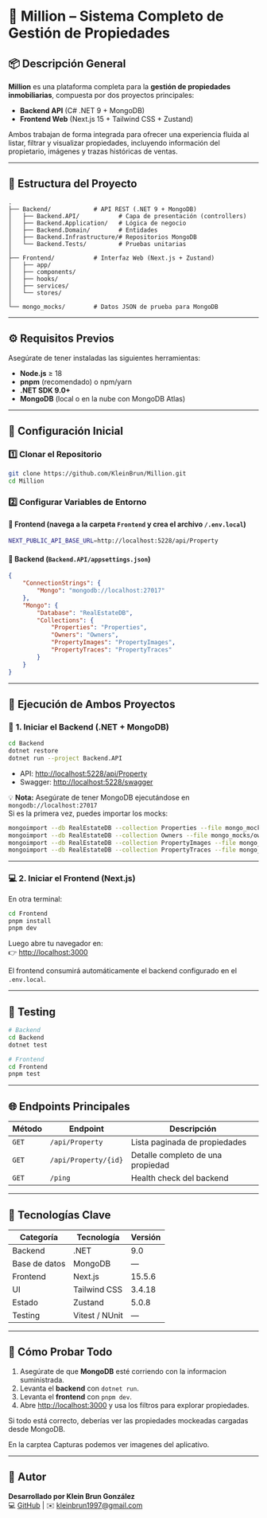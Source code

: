 # 🏡 Million – Sistema Completo de Gestión de Propiedades

## 📦 Descripción General

**Million** es una plataforma completa para la **gestión de propiedades inmobiliarias**, compuesta por dos proyectos principales:

-   **Backend API** (C# .NET 9 + MongoDB)
-   **Frontend Web** (Next.js 15 + Tailwind CSS + Zustand)

Ambos trabajan de forma integrada para ofrecer una experiencia fluida al listar, filtrar y visualizar propiedades, incluyendo información del propietario, imágenes y trazas históricas de ventas.

---

## 🧭 Estructura del Proyecto

```
.
├── Backend/            # API REST (.NET 9 + MongoDB)
│   ├── Backend.API/           # Capa de presentación (controllers)
│   ├── Backend.Application/   # Lógica de negocio
│   ├── Backend.Domain/        # Entidades
│   ├── Backend.Infrastructure/# Repositorios MongoDB
│   └── Backend.Tests/         # Pruebas unitarias
│
├── Frontend/           # Interfaz Web (Next.js + Zustand)
│   ├── app/
│   ├── components/
│   ├── hooks/
│   ├── services/
│   └── stores/
│
└── mongo_mocks/        # Datos JSON de prueba para MongoDB
```

---

## ⚙️ Requisitos Previos

Asegúrate de tener instaladas las siguientes herramientas:

-   **Node.js** ≥ 18
-   **pnpm** (recomendado) o npm/yarn
-   **.NET SDK 9.0+**
-   **MongoDB** (local o en la nube con MongoDB Atlas)

---

## 🧱 Configuración Inicial

### 1️⃣ Clonar el Repositorio

```bash
git clone https://github.com/KleinBrun/Million.git
cd Million
```

### 2️⃣ Configurar Variables de Entorno

#### 📍 Frontend (navega a la carpeta `Frontend` y crea el archivo `/.env.local`)

```bash
NEXT_PUBLIC_API_BASE_URL=http://localhost:5228/api/Property
```

#### 📍 Backend (`Backend.API/appsettings.json`)

```json
{
	"ConnectionStrings": {
		"Mongo": "mongodb://localhost:27017"
	},
	"Mongo": {
		"Database": "RealEstateDB",
		"Collections": {
			"Properties": "Properties",
			"Owners": "Owners",
			"PropertyImages": "PropertyImages",
			"PropertyTraces": "PropertyTraces"
		}
	}
}
```

---

## 🧩 Ejecución de Ambos Proyectos

### 🚀 **1. Iniciar el Backend (.NET + MongoDB)**

```bash
cd Backend
dotnet restore
dotnet run --project Backend.API
```

-   API: [http://localhost:5228/api/Property](http://localhost:5228/api/Property)
-   Swagger: [http://localhost:5228/swagger](http://localhost:5228/swagger)

💡 **Nota:** Asegúrate de tener MongoDB ejecutándose en `mongodb://localhost:27017`  
Si es la primera vez, puedes importar los mocks:

```bash
mongoimport --db RealEstateDB --collection Properties --file mongo_mocks/properties.json --jsonArray
mongoimport --db RealEstateDB --collection Owners --file mongo_mocks/owners.json --jsonArray
mongoimport --db RealEstateDB --collection PropertyImages --file mongo_mocks/propertyimages.json --jsonArray
mongoimport --db RealEstateDB --collection PropertyTraces --file mongo_mocks/propertytraces.json --jsonArray
```

---

### 💻 **2. Iniciar el Frontend (Next.js)**

En otra terminal:

```bash
cd Frontend
pnpm install
pnpm dev
```

Luego abre tu navegador en:  
👉 [http://localhost:3000](http://localhost:3000)

El frontend consumirá automáticamente el backend configurado en el `.env.local`.

---

## 🧪 Testing

```bash
# Backend
cd Backend
dotnet test

# Frontend
cd Frontend
pnpm test
```

---

## 🌐 Endpoints Principales

| Método | Endpoint             | Descripción                       |
| ------ | -------------------- | --------------------------------- |
| `GET`  | `/api/Property`      | Lista paginada de propiedades     |
| `GET`  | `/api/Property/{id}` | Detalle completo de una propiedad |
| `GET`  | `/ping`              | Health check del backend          |

---

## 🧠 Tecnologías Clave

| Categoría     | Tecnología     | Versión |
| ------------- | -------------- | ------- |
| Backend       | .NET           | 9.0     |
| Base de datos | MongoDB        | —       |
| Frontend      | Next.js        | 15.5.6  |
| UI            | Tailwind CSS   | 3.4.18  |
| Estado        | Zustand        | 5.0.8   |
| Testing       | Vitest / NUnit | —       |

---

## 🧩 Cómo Probar Todo

1. Asegúrate de que **MongoDB** esté corriendo con la informacion suministrada.
2. Levanta el **backend** con `dotnet run`.
3. Levanta el **frontend** con `pnpm dev`.
4. Abre [http://localhost:3000](http://localhost:3000) y usa los filtros para explorar propiedades.

Si todo está correcto, deberías ver las propiedades mockeadas cargadas desde MongoDB.

En la carptea Capturas podemos ver imagenes del aplicativo.

---

## 📜 Autor

**Desarrollado por Klein Brun González**  
💻 [GitHub](https://github.com/kleinbrun1997) | ✉️ kleinbrun1997@gmail.com
